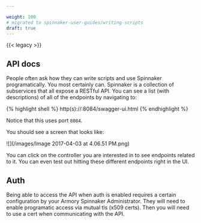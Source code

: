 ```yaml
---

weight: 100
# migrated to spinnaker-user-guides/writing-scripts
draft: true
---
```


{{< legacy >}}

## API docs
People often ask how they can write scripts and use Spinnaker programatically. You most certainly can. Spinnaker is a collection of subservices that all expose a RESTful API. You can see a list (with descriptions) of all of the endpoints by navigating to:

{% highlight shell %}
http(s)://<your-spinnaker-dns-name>:8084/swagger-ui.html
{% endhighlight %}

Notice that this uses port `8084`.

You should see a screen that looks like:

![](/images/Image 2017-04-03 at 4.06.51 PM.png)

You can click on the controller you are interested in to see endpoints related to it. You can even test out hitting these different endpoints right in the UI.

## Auth

Being able to access the API when auth is enabled requires a certain configuration by your Armory Spinnaker Administrator. They will need to enable programatic access via mutual tls (x509 certs). Then you will need to use a cert when communicating with the API.
